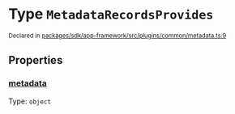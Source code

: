 # Type `MetadataRecordsProvides`
<sub>Declared in [packages/sdk/app-framework/src/plugins/common/metadata.ts:9](https://github.com/dxos/dxos/blob/5edae0c63/packages/sdk/app-framework/src/plugins/common/metadata.ts#L9)</sub>




## Properties
### [metadata](https://github.com/dxos/dxos/blob/5edae0c63/packages/sdk/app-framework/src/plugins/common/metadata.ts#L10)
Type: <code>object</code>





